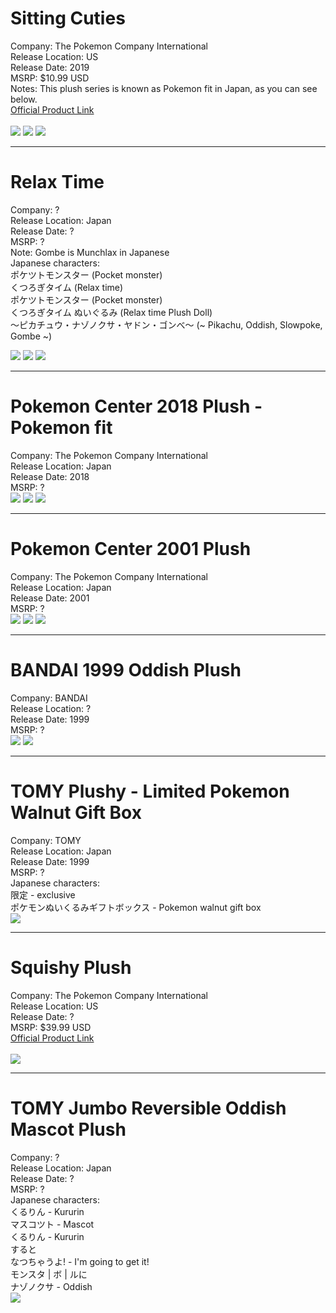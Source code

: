 # Sitting Cuties
Company: The Pokemon Company International<br>
Release Location: US<br>
Release Date: 2019<br>
MSRP: $10.99 USD<br>
Notes: This plush series is known as Pokemon fit in Japan, as you can see below.<br>
[Official Product Link](https://www.pokemoncenter.com/product/701-03794/oddish-sitting-cuties-plush-7-in)<br><br>
<img src="https://i.imgur.com/aAQnXCc.jpg">
<img src="https://i.imgur.com/bBgKMfC.jpg">
<img src="https://i.imgur.com/Cuug8aF.jpg">

---

# Relax Time
Company: ?<br>
Release Location: Japan<br>
Release Date: ?<br>
MSRP: ?<br>
Note: Gombe is Munchlax in Japanese<br>
Japanese characters:<br>
ポケツトモンスター (Pocket monster)<br>
くつろぎタイム (Relax time)<br>
ポケツトモンスター (Pocket monster)<br>
くつろぎタイム ぬいぐるみ (Relax time Plush Doll)<br>
〜ピカチュウ・ナゾノクサ・ヤドン・ゴンべ〜 (~ Pikachu, Oddish, Slowpoke, Gombe ~)<br>

<img src="https://i.imgur.com/7YzFaDx.jpg">
<img src="https://i.imgur.com/3PV28cf.jpg">
<img src="https://i.imgur.com/KxD3qc5.jpg">

---

# Pokemon Center 2018 Plush - Pokemon fit
Company: The Pokemon Company International<br>
Release Location: Japan<br>
Release Date: 2018<br>
MSRP: ?<br>
<img src="https://i.imgur.com/uNHc9j4.jpg">
<img src="https://i.imgur.com/iJXyQHu.jpg">
<img src="https://i.imgur.com/e47Wx3D.jpg">

---

# Pokemon Center 2001 Plush
Company: The Pokemon Company International<br>
Release Location: Japan<br>
Release Date: 2001<br>
MSRP: ?<br>
<img src="https://i.imgur.com/Ou696X6.jpg">
<img src="https://i.imgur.com/54JYsxs.jpg">
<img src="https://i.imgur.com/DeNi3eO.jpg">

---

# BANDAI 1999 Oddish Plush
Company: BANDAI<br>
Release Location: ?<br>
Release Date: 1999<br>
MSRP: ?<br>
<img src="https://i.imgur.com/GiyH4jF.jpg">
<img src="https://i.imgur.com/uLbS0Ws.jpg">

---

# TOMY Plushy - Limited Pokemon Walnut Gift Box
Company: TOMY<br>
Release Location: Japan<br>
Release Date: 1999<br>
MSRP: ?<br>
Japanese characters:<br>
限定 - exclusive<br>
ポケモンぬいくるみギフトボックス - Pokemon walnut gift box<br>
<img src="https://i.imgur.com/okax229.jpg">

---

# Squishy Plush
Company: The Pokemon Company International<br>
Release Location: US<br>
Release Date: ?<br>
MSRP: $39.99 USD<br>
[Official Product Link](https://www.pokemoncenter.com/product/701-02919/oddish-squishy-plush-10-in)<br><br>
<img src="https://i.imgur.com/wjhbL6w.jpg">

---

# TOMY Jumbo Reversible Oddish Mascot Plush
Company: ?<br>
Release Location: Japan<br>
Release Date: ?<br>
MSRP: ?<br>
Japanese characters:<br>
くるりん - Kururin<br>
マスコツト - Mascot<br>
くるりん - Kururin<br>
すると<br>
なつちゃうよ! - I'm going to get it!<br>
モンスタ | ボ  | ルに<br>
ナゾノクサ - Oddish<br>
<img src="https://i.imgur.com/0Uzp1na.jpg">
